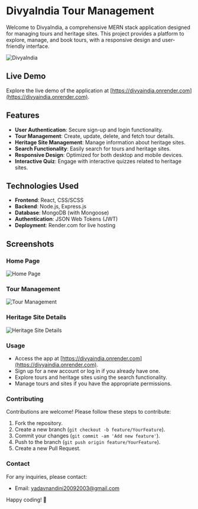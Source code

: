 # DivyaIndia Tour Management

Welcome to DivyaIndia, a comprehensive MERN stack application designed for managing tours and heritage sites. This project provides a platform to explore, manage, and book tours, with a responsive design and user-friendly interface.

![DivyaIndia](assets/images/homepage-screenshot.png)

## Live Demo

Explore the live demo of the application at [https://divyaindia.onrender.com](https://divyaindia.onrender.com).

## Features

- **User Authentication**: Secure sign-up and login functionality.
- **Tour Management**: Create, update, delete, and fetch tour details.
- **Heritage Site Management**: Manage information about heritage sites.
- **Search Functionality**: Easily search for tours and heritage sites.
- **Responsive Design**: Optimized for both desktop and mobile devices.
- **Interactive Quiz**: Engage with interactive quizzes related to heritage sites.

## Technologies Used

- **Frontend**: React, CSS/SCSS
- **Backend**: Node.js, Express.js
- **Database**: MongoDB (with Mongoose)
- **Authentication**: JSON Web Tokens (JWT)
- **Deployment**: Render.com for live hosting

## Screenshots

### Home Page
![Home Page](assets/images/homepage-screenshot.png)

### Tour Management
![Tour Management](assets/images/tour-management-screenshot.png)

### Heritage Site Details
![Heritage Site Details](assets/images/heritage-site-details-screenshot.png)

### Usage

- Access the app at [https://divyaindia.onrender.com](https://divyaindia.onrender.com).
- Sign up for a new account or log in if you already have one.
- Explore tours and heritage sites using the search functionality.
- Manage tours and sites if you have the appropriate permissions.

### Contributing

Contributions are welcome! Please follow these steps to contribute:

1. Fork the repository.
2. Create a new branch (`git checkout -b feature/YourFeature`).
3. Commit your changes (`git commit -am 'Add new feature'`).
4. Push to the branch (`git push origin feature/YourFeature`).
5. Create a new Pull Request.

### Contact

For any inquiries, please contact:
- Email: [yadavnandini20092003@gmail.com](mailto:yadavnandini20092003@gmail.com)

Happy coding! 🚀
